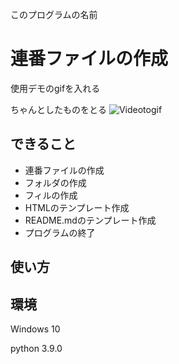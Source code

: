 このプログラムの名前
# 連番ファイルの作成

使用デモのgifを入れる

ちゃんとしたものをとる
![Videotogif](https://user-images.githubusercontent.com/69783019/99545272-8d0d0100-29f8-11eb-9191-9237dd21fe8c.gif)

## できること
* 連番ファイルの作成
* フォルダの作成
* フィルの作成
* HTMLのテンプレート作成
* README.mdのテンプレート作成
* プログラムの終了

## 使い方


## 

## 環境
Windows 10

python 3.9.0

